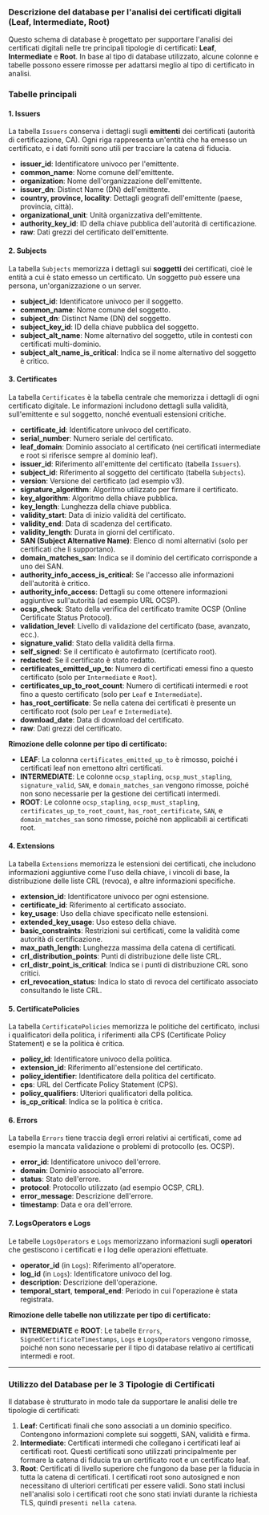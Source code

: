 ### Descrizione del database per l'analisi dei certificati digitali (Leaf, Intermediate, Root)

Questo schema di database è progettato per supportare l'analisi dei certificati digitali nelle tre principali tipologie di certificati: **Leaf**, **Intermediate** e **Root**. In base al tipo di database utilizzato, alcune colonne e tabelle possono essere rimosse per adattarsi meglio al tipo di certificato in analisi.

### Tabelle principali

#### 1. **Issuers**
La tabella `Issuers` conserva i dettagli sugli **emittenti** dei certificati (autorità di certificazione, CA). Ogni riga rappresenta un'entità che ha emesso un certificato, e i dati forniti sono utili per tracciare la catena di fiducia.

- **issuer_id**: Identificatore univoco per l'emittente.
- **common_name**: Nome comune dell'emittente.
- **organization**: Nome dell'organizzazione dell'emittente.
- **issuer_dn**: Distinct Name (DN) dell'emittente.
- **country, province, locality**: Dettagli geografi dell'emittente (paese, provincia, città).
- **organizational_unit**: Unità organizzativa dell'emittente.
- **authority_key_id**: ID della chiave pubblica dell'autorità di certificazione.
- **raw**: Dati grezzi del certificato dell'emittente.

#### 2. **Subjects**
La tabella `Subjects` memorizza i dettagli sui **soggetti** dei certificati, cioè le entità a cui è stato emesso un certificato. Un soggetto può essere una persona, un'organizzazione o un server.

- **subject_id**: Identificatore univoco per il soggetto.
- **common_name**: Nome comune del soggetto.
- **subject_dn**: Distinct Name (DN) del soggetto.
- **subject_key_id**: ID della chiave pubblica del soggetto.
- **subject_alt_name**: Nome alternativo del soggetto, utile in contesti con certificati multi-dominio.
- **subject_alt_name_is_critical**: Indica se il nome alternativo del soggetto è critico.

#### 3. **Certificates**
La tabella `Certificates` è la tabella centrale che memorizza i dettagli di ogni certificato digitale. Le informazioni includono dettagli sulla validità, sull'emittente e sul soggetto, nonché eventuali estensioni critiche.

- **certificate_id**: Identificatore univoco del certificato.
- **serial_number**: Numero seriale del certificato.
- **leaf_domain**: Dominio associato al certificato (nei certificati intermediate e root si riferisce sempre al dominio leaf).
- **issuer_id**: Riferimento all'emittente del certificato (tabella `Issuers`).
- **subject_id**: Riferimento al soggetto del certificato (tabella `Subjects`).
- **version**: Versione del certificato (ad esempio v3).
- **signature_algorithm**: Algoritmo utilizzato per firmare il certificato.
- **key_algorithm**: Algoritmo della chiave pubblica.
- **key_length**: Lunghezza della chiave pubblica.
- **validity_start**: Data di inizio validità del certificato.
- **validity_end**: Data di scadenza del certificato.
- **validity_length**: Durata in giorni del certificato.
- **SAN (Subject Alternative Name)**: Elenco di nomi alternativi (solo per certificati che li supportano).
- **domain_matches_san**: Indica se il dominio del certificato corrisponde a uno dei SAN.
- **authority_info_access_is_critical**: Se l'accesso alle informazioni dell'autorità è critico.
- **authority_info_access**: Dettagli su come ottenere informazioni aggiuntive sull'autorità (ad esempio URL OCSP).
- **ocsp_check**: Stato della verifica del certificato tramite OCSP (Online Certificate Status Protocol).
- **validation_level**: Livello di validazione del certificato (base, avanzato, ecc.).
- **signature_valid**: Stato della validità della firma.
- **self_signed**: Se il certificato è autofirmato (certificato root).
- **redacted**: Se il certificato è stato redatto.
- **certificates_emitted_up_to**: Numero di certificati emessi fino a questo certificato (solo per `Intermediate` e `Root`).
- **certificates_up_to_root_count**: Numero di certificati intermedi e root fino a questo certificato (solo per `Leaf` e `Intermediate`).
- **has_root_certificate**: Se nella catena dei certificati è presente un certificato root (solo per `Leaf` e `Intermediate`).
- **download_date**: Data di download del certificato.
- **raw**: Dati grezzi del certificato.

**Rimozione delle colonne per tipo di certificato:**
- **LEAF**: La colonna `certificates_emitted_up_to` è rimosso, poiché i certificati leaf non emettono altri certificati.
- **INTERMEDIATE**: Le colonne `ocsp_stapling`, `ocsp_must_stapling`, `signature_valid`, `SAN`, e `domain_matches_san` vengono rimosse, poiché non sono necessarie per la gestione dei certificati intermedi.
- **ROOT**: Le colonne `ocsp_stapling`, `ocsp_must_stapling`, `certificates_up_to_root_count`, `has_root_certificate`, `SAN`, e `domain_matches_san` sono rimosse, poiché non applicabili ai certificati root.

#### 4. **Extensions**
La tabella `Extensions` memorizza le estensioni dei certificati, che includono informazioni aggiuntive come l'uso della chiave, i vincoli di base, la distribuzione delle liste CRL (revoca), e altre informazioni specifiche.

- **extension_id**: Identificatore univoco per ogni estensione.
- **certificate_id**: Riferimento al certificato associato.
- **key_usage**: Uso della chiave specificato nelle estensioni.
- **extended_key_usage**: Uso esteso della chiave.
- **basic_constraints**: Restrizioni sui certificati, come la validità come autorità di certificazione.
- **max_path_length**: Lunghezza massima della catena di certificati.
- **crl_distribution_points**: Punti di distribuzione delle liste CRL.
- **crl_distr_point_is_critical**: Indica se i punti di distribuzione CRL sono critici.
- **crl_revocation_status**: Indica lo stato di revoca del certificato associato consultando le liste CRL.

#### 5. **CertificatePolicies**
La tabella `CertificatePolicies` memorizza le politiche del certificato, inclusi i qualificatori della politica, i riferimenti alla CPS (Certificate Policy Statement) e se la politica è critica.

- **policy_id**: Identificatore univoco della politica.
- **extension_id**: Riferimento all'estensione del certificato.
- **policy_identifier**: Identificatore della politica del certificato.
- **cps**: URL del Certficate Policy Statement (CPS).
- **policy_qualifiers**: Ulteriori qualificatori della politica.
- **is_cp_critical**: Indica se la politica è critica.

#### 6. **Errors**
La tabella `Errors` tiene traccia degli errori relativi ai certificati, come ad esempio la mancata validazione o problemi di protocollo (es. OCSP).

- **error_id**: Identificatore univoco dell'errore.
- **domain**: Dominio associato all'errore.
- **status**: Stato dell'errore.
- **protocol**: Protocollo utilizzato (ad esempio OCSP, CRL).
- **error_message**: Descrizione dell'errore.
- **timestamp**: Data e ora dell'errore.

#### 7. **LogsOperators** e **Logs**
Le tabelle `LogsOperators` e `Logs` memorizzano informazioni sugli **operatori** che gestiscono i certificati e i log delle operazioni effettuate.

- **operator_id** (in `Logs`): Riferimento all'operatore.
- **log_id** (in `Logs`): Identificatore univoco del log.
- **description**: Descrizione dell'operazione.
- **temporal_start**, **temporal_end**: Periodo in cui l'operazione è stata registrata.

**Rimozione delle tabelle non utilizzate per tipo di certificato:**
- **INTERMEDIATE** e **ROOT**: Le tabelle `Errors`, `SignedCertificateTimestamps`, `Logs` e `LogsOperators` vengono rimosse, poiché non sono necessarie per il tipo di database relativo ai certificati intermedi e root.

---

### Utilizzo del Database per le 3 Tipologie di Certificati

Il database è strutturato in modo tale da supportare le analisi delle tre tipologie di certificati:
1. **Leaf**: Certificati finali che sono associati a un dominio specifico. Contengono informazioni complete sui soggetti, SAN, validità e firma.
2. **Intermediate**: Certificati intermedi che collegano i certificati leaf ai certificati root. Questi certificati sono utilizzati principalmente per formare la catena di fiducia tra un certificato root e un certificato leaf.
3. **Root**: Certificati di livello superiore che fungono da base per la fiducia in tutta la catena di certificati. I certificati root sono autosigned e non necessitano di ulteriori certificati per essere validi. Sono stati inclusi nell'analisi solo i certificati root che sono stati inviati durante la richiesta TLS, quindi `presenti nella catena`.